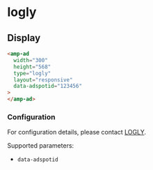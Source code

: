 <!---
Copyright 2019 The AMP HTML Authors. All Rights Reserved.

Licensed under the Apache License, Version 2.0 (the "License");
you may not use this file except in compliance with the License.
You may obtain a copy of the License at

      http://www.apache.org/licenses/LICENSE-2.0

Unless required by applicable law or agreed to in writing, software
distributed under the License is distributed on an "AS-IS" BASIS,
WITHOUT WARRANTIES OR CONDITIONS OF ANY KIND, either express or implied.
See the License for the specific language governing permissions and
limitations under the License.
-->

# logly

## Display

```html
<amp-ad
  width="300"
  height="568"
  type="logly"
  layout="responsive"
  data-adspotid="123456"
>
</amp-ad>
```

### Configuration

For configuration details, please contact
[LOGLY](https://www.logly.co.jp/forms/contact).

Supported parameters:

- `data-adspotid`

